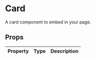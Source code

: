 # Card

A card component to embed in your page.

## Props

| Property | Type | Description |
| -------- | ---- | ----------- |
